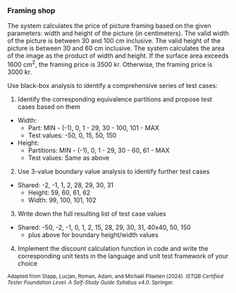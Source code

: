 ### Framing shop

The system calculates the price of picture framing based on the given parameters: width and height of the picture (in centimeters). The valid width of the picture is between 30 and 100 cm inclusive. The valid height of the picture is between 30 and 60 cm inclusive. The system calculates the area of the image as the product of width and height. If the surface area exceeds 1600 cm<sup>2</sup>, the framing price is 3500 kr. Otherwise, the framing price is 3000 kr.

Use black-box analysis to identify a comprehensive series of test cases:

1. Identify the corresponding equivalence partitions and propose test cases based on them

- Width:
  - Part: MIN - (-1), 0, 1 - 29, 30 - 100, 101 - MAX
  - Test values: -50, 0, 15, 50, 150
- Height:
  - Partitions: MIN - (-1), 0, 1 - 29, 30 - 60, 61 - MAX
  - Test values: Same as above

2. Use 3-value boundary value analysis to identify further test cases

- Shared: -2, -1, 1, 2, 28, 29, 30, 31
  - Height: 59, 60, 61, 62
  - Width: 99, 100, 101, 102

3. Write down the full resulting list of test case values

- Shared: -50, -2, -1, 0, 1, 2, 15, 28, 29, 30, 31, 40x40, 50, 150
  - plus above for boundary height/width values

4. Implement the discount calculation function in code and write the corresponding unit tests in the language and unit test framework of your choice

<sub>Adapted from Stapp, Lucjan, Roman, Adam, and Michaël Pilaeten (2024). _ISTQB Certified Tester Foundation Level: A Self-Study Guide Syllabus v4.0_. Springer.</sub>
